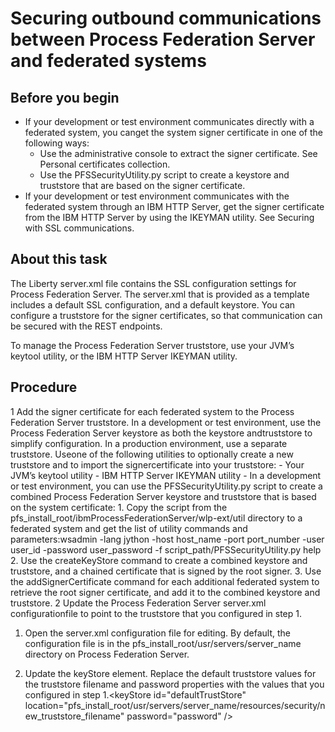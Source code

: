 # Securing outbound communications between Process Federation Server and federated systems

## Before you begin

- If your development or test environment communicates directly with a federated system, you canget the system signer certificate in one of the following ways:
    - Use the administrative console to extract the signer certificate. See Personal certificates collection.
    - Use the PFSSecurityUtility.py script to create a keystore and truststore that
are based on the signer certificate.
- If your development or test environment communicates with the federated system through an IBM
HTTP Server, get the signer certificate from the IBM HTTP Server by using the IKEYMAN utility. See
Securing with SSL communications.

## About this task

The Liberty
server.xml file contains the SSL configuration settings for Process Federation Server. The server.xml
that is provided as a template includes a default SSL configuration, and a default keystore. You can
configure a truststore for the signer certificates, so that communication can be secured with the
REST endpoints.

To manage the Process Federation Server truststore, use your JVM’s
keytool utility, or the IBM HTTP Server IKEYMAN utility.

## Procedure

1 Add the signer certificate for each federated system to the Process Federation Server truststore. In a development or test environment, use the Process Federation Server keystore as both the keystore andtruststore to simplify configuration. In a production environment, use a separate truststore. Useone of the following utilities to optionally create a new truststore and to import the signercertificate into your truststore:
    - Your JVM’s keytool utility
    - IBM HTTP Server IKEYMAN utility
    - In a development or test environment, you can use the PFSSecurityUtility.py script to create a combined Process Federation Server keystore and truststore that is based on the system certificate:
        1. Copy the script from the
pfs\_install\_root/ibmProcessFederationServer/wlp-ext/util
directory to a federated system and get the list of utility commands and
parameters:wsadmin -lang jython -host host\_name -port port\_number 
  -user user\_id -password user\_password 
  -f script\_path/PFSSecurityUtility.py help
        2. Use the createKeyStore command to create a combined keystore and truststore,
and a chained certificate that is signed by the root signer.
        3. Use the addSignerCertificate command for each additional federated system to
retrieve the root signer certificate, and add it to the combined keystore and truststore.
2 Update the Process Federation Server server.xml configurationfile to point to the truststore that you configured in step 1.

1. Open the server.xml configuration file for
editing.
By default, the configuration file is in the
pfs\_install\_root/usr/servers/server\_name directory on
Process Federation Server.

1. Update the keyStore element. 
Replace the default truststore values for the truststore filename
and password properties with the values that you configured in step
1.<keyStore id="defaultTrustStore"  
          location="pfs\_install\_root/usr/servers/server\_name/resources/security/new\_truststore\_filename"
           password="password" />